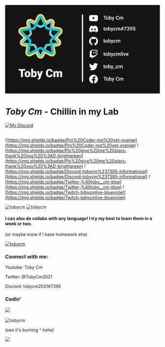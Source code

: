 
<img src="https://raw.githubusercontent.com/tobycm/tobycm/main/Front%20Card.svg" />

# ***Toby Cm*** - Chillin in my Lab

<a href="https://discord.com/users/487597510559531009">
  <img style="width: 15vw" src="https://toby-badge-thing-xd.tobycm.ga/badge_hehe" alt="My Discord">
</a>

<br>
<br>

![https://img.shields.io/badge/Pro%20Coder-not%20yet-orange](https://img.shields.io/badge/Pro%20Coder-not%20yet-orange)
![https://img.shields.io/badge/Pls%20give%20me%20stars-thank%20you%20%3AD-brightgreen](https://img.shields.io/badge/Pls%20give%20me%20stars-thank%20you%20%3AD-brightgreen)
![https://img.shields.io/badge/Discord-tobycm%237395-informational](https://img.shields.io/badge/Discord-tobycm%237395-informational)
![https://img.shields.io/badge/Twitter-%40toby__cm-blue](https://img.shields.io/badge/Twitter-%40toby__cm-blue)
![https://img.shields.io/badge/Twitch-tobycmlive-blueviolet](https://img.shields.io/badge/Twitch-tobycmlive-blueviolet)

<div>
  <img style="height: 17vh;" src="https://github-readme-stats.vercel.app/api?username=tobycm&show_icons=true&locale=en" alt="tobycm" />
  <img style="height: 17vh;" src="https://github-readme-stats.vercel.app/api/top-langs?username=tobycm&show_icons=true&locale=en&layout=compact" alt="tobycm" />
</div>
  
<h4>I can also do collabs with any language! I try my best to learn them in a week or two.</h4><p>(or maybe more if I have homework ehe)</p>

<p align="left"> <a href="https://github.com/ryo-ma/github-profile-trophy"><img src="https://github-profile-trophy.vercel.app/?username=tobycm" alt="tobycm" /></a> </p>

### Connect with me:

Youtube: Toby Cm

Twitter: @TobyCm2021

Discord: tobycm2021#7395

### Codin'

<a href="https://wakatime.com"><img width=500 src="https://wakatime.com/share/@61af32c7-8c4b-4112-a0e7-c00611659d19/7361cc6c-3ef0-4ba3-bd01-89e05e2170e1.png" /></a>

<p><img align="center" src="https://github-readme-streak-stats.herokuapp.com/?user=tobycm&" alt="tobycm" /></p>

(see it's burning ^ hehe)

[![](https://visitcount.itsvg.in/api?id=tobycm&label=Profile%20Views&pretty=true)](https://visitcount.itsvg.in)

